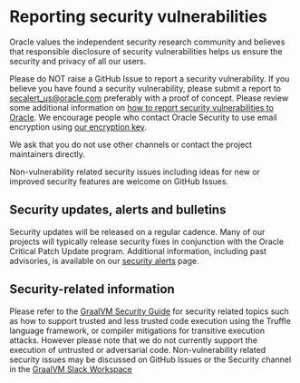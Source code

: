 # Reporting security vulnerabilities

Oracle values the independent security research community and believes that responsible disclosure of security vulnerabilities helps us ensure the security and privacy of all our users.

Please do NOT raise a GitHub Issue to report a security vulnerability.
If you believe you have found a security vulnerability, please submit a report to [secalert_us@oracle.com][1] preferably with a proof of concept.
Please review some additional information on [how to report security vulnerabilities to Oracle][2].
We encourage people who contact Oracle Security to use email encryption using [our encryption key][3].

We ask that you do not use other channels or contact the project maintainers directly.

Non-vulnerability related security issues including ideas for new or improved security features are welcome on GitHub Issues.

## Security updates, alerts and bulletins

Security updates will be released on a regular cadence.
Many of our projects will typically release security fixes in conjunction with the Oracle Critical Patch Update program.
Additional information, including past advisories, is available on our [security alerts][4] page.

## Security-related information

Please refer to the [GraalVM Security Guide](https://www.graalvm.org/latest/security-guide/) for security related topics such as how to support trusted and less trusted code execution using the Truffle language framework, or compiler mitigations for transitive execution attacks.
However please note that we do not currently support the execution of untrusted or adversarial code.
Non-vulnerability related security issues may be discussed on GitHub Issues or the Security channel in the [GraalVM Slack Workspace](https://graalvm.slack.com/)

[1]: mailto:secalert_us@oracle.com
[2]: https://www.oracle.com/corporate/security-practices/assurance/vulnerability/reporting.html
[3]: https://www.oracle.com/security-alerts/encryptionkey.html
[4]: https://www.oracle.com/security-alerts/

